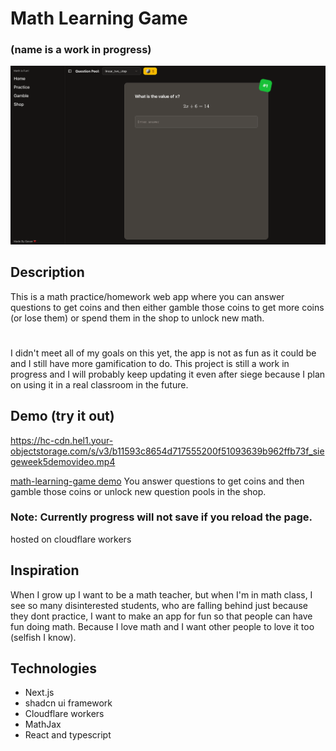 # Math Learning Game
### (name is a work in progress)
![alt text](https://github.com/StubblyCamera52/math-learning-game/blob/main/screenshot.png?raw=true)

## Description
This is a math practice/homework web app where you can answer questions to get coins and then either gamble those coins to get more coins (or lose them) or spend them in the shop to unlock new math.
#
I didn't meet all of my goals on this yet, the app is not as fun as it could be and I still have more gamification to do.
This project is still a work in progress and I will probably keep updating it even after siege because I plan on using it in a real classroom in the future.

## Demo (try it out)

https://hc-cdn.hel1.your-objectstorage.com/s/v3/b11593c8654d717555200f51093639b962ffb73f_siegeweek5demovideo.mp4

[math-learning-game demo](https://math-learning-game.yellowlion228.workers.dev/)
You answer questions to get coins and then gamble those coins or unlock new question pools in the shop.
### Note: Currently progress will not save if you reload the page.
hosted on cloudflare workers

## Inspiration
When I grow up I want to be a math teacher, but when I'm in math class, I see so many disinterested students, who are falling behind just because they dont practice, I want to make an app for fun so that people can have fun doing math. Because I love math and I want other people to love it too (selfish I know).

## Technologies
- Next.js
- shadcn ui framework
- Cloudflare workers
- MathJax
- React and typescript
